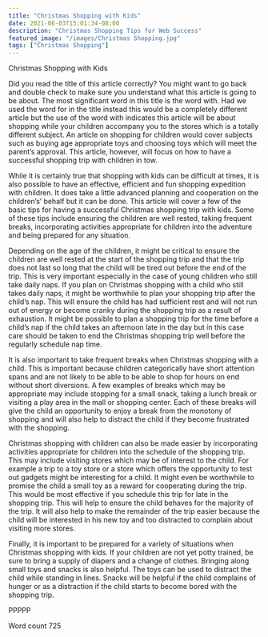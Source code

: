 ```yaml
---
title: "Christmas Shopping with Kids"
date: 2021-06-03T15:01:34-08:00
description: "Christmas Shopping Tips for Web Success"
featured_image: "/images/Christmas Shopping.jpg"
tags: ["Christmas Shopping"]
---
```


Christmas Shopping with Kids

Did you read the title of this article correctly? You might want to go back and double check to make sure you understand what this article is going to be about. The most significant word in this title is the word with. Had we used the word for in the title instead this would be a completely different article but the use of the word with indicates this article will be about shopping while your children accompany you to the stores which is a totally different subject. An article on shopping for children would cover subjects such as buying age appropriate toys and choosing toys which will meet the parent’s approval. This article, however, will focus on how to have a successful shopping trip with children in tow. 

While it is certainly true that shopping with kids can be difficult at times, it is also possible to have an effective, efficient and fun shopping expedition with children. It does take a little advanced planning and cooperation on the children’s’ behalf but it can be done. This article will cover a few of the basic tips for having a successful Christmas shopping trip with kids. Some of these tips include ensuring the children are well rested, taking frequent breaks, incorporating activities appropriate for children into the adventure and being prepared for any situation. 

Depending on the age of the children, it might be critical to ensure the children are well rested at the start of the shopping trip and that the trip does not last so long that the child will be tired out before the end of the trip. This is very important especially in the case of young children who still take daily naps. If you plan on Christmas shopping with a child who still takes daily naps, it might be worthwhile to plan your shopping trip after the child’s nap. This will ensure the child has had sufficient rest and will not run out of energy or become cranky during the shopping trip as a result of exhaustion.  It might be possible to plan a shopping trip for the time before a child’s nap if the child takes an afternoon late in the day but in this case care should be taken to end the Christmas shopping trip well before the regularly schedule nap time. 

It is also important to take frequent breaks when Christmas shopping with a child. This is important because children categorically have short attention spans and are not likely to be able to be able to shop for hours on end without short diversions. A few examples of breaks which may be appropriate may include stopping for a small snack, taking a lunch break or visiting a play area in the mall or shopping center. Each of these breaks will give the child an opportunity to enjoy a break from the monotony of shopping and will also help to distract the child if they become frustrated with the shopping. 

Christmas shopping with children can also be made easier by incorporating activities appropriate for children into the schedule of the shopping trip. This may include visiting stores which may be of interest to the child. For example a trip to a toy store or a store which offers the opportunity to test out gadgets might be interesting for a child. It might even be worthwhile to promise the child a small toy as a reward for cooperating during the trip. This would be most effective if you schedule this trip for late in the shopping trip. This will help to ensure the child behaves for the majority of the trip. It will also help to make the remainder of the trip easier because the child will be interested in his new toy and too distracted to complain about visiting more stores. 

Finally, it is important to be prepared for a variety of situations when Christmas shopping with kids. If your children are not yet potty trained, be sure to bring a supply of diapers and a change of clothes. Bringing along small toys and snacks is also helpful. The toys can be used to distract the child while standing in lines. Snacks will be helpful if the child complains of hunger or as a distraction if the child starts to become bored with the shopping trip. 

PPPPP

Word count 725



